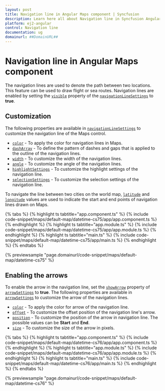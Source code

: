 ```yaml
---
layout: post
title: Navigation line in Angular Maps component | Syncfusion
description: Learn here all about Navigation line in Syncfusion Angular Maps component of Syncfusion Essential JS 2 and more.
platform: ej2-angular
control: Navigation line 
documentation: ug
domainurl: ##DomainURL##
---
```


# Navigation line in Angular Maps component

The navigation lines are used to denote the path between two locations. This feature can be used to draw flight or sea routes. Navigation lines are enabled by setting the [`visible`](https://ej2.syncfusion.com/angular/documentation/api/maps/navigationLineSettingsModel/#visible) property of the [`navigationLineSettings`](https://ej2.syncfusion.com/angular/documentation/api/maps/navigationLineSettingsModel) to **true**.

## Customization

The following properties are available in [`navigationLineSettings`](https://ej2.syncfusion.com/angular/documentation/api/maps/navigationLineSettingsModel/) to customize the navigation line of the Maps control.

* [`color`](https://ej2.syncfusion.com/angular/documentation/api/maps/navigationLineSettingsModel/#color) - To apply the color for navigation lines in Maps.
* [`dashArray`](https://ej2.syncfusion.com/angular/documentation/api/maps/navigationLineSettingsModel/#dasharray) - To define the pattern of dashes and gaps that is applied to the outline of the navigation lines.
* [`width`](https://ej2.syncfusion.com/angular/documentation/api/maps/navigationLineSettingsModel/#width) - To customize the width of the navigation lines.
* [`angle`](https://ej2.syncfusion.com/angular/documentation/api/maps/navigationLineSettingsModel/#angle) - To customize the angle of the navigation lines.
* [`highlightSettings`](https://ej2.syncfusion.com/angular/documentation/api/maps/navigationLineSettingsModel/#highlightsettings) - To customize the highlight settings of the navigation line.
* [`selectionSettings`](https://ej2.syncfusion.com/angular/documentation/api/maps/navigationLineSettingsModel/#selectionsettings) - To customize the selection settings of the navigation line.

To navigate the line between two cities on the world map, [`latitude`](https://ej2.syncfusion.com/angular/documentation/api/maps/navigationLineSettingsModel/#latitude) and [`longitude`](https://ej2.syncfusion.com/angular/documentation/api/maps/navigationLineSettingsModel/#longitude) values are used to indicate the start and end points of navigation lines drawn on Maps.

{% tabs %}
{% highlight ts tabtitle="app.component.ts" %}
{% include code-snippet/maps/default-map/datetime-cs75/app/app.component.ts %}
{% endhighlight %}
{% highlight ts tabtitle="app.module.ts" %}
{% include code-snippet/maps/default-map/datetime-cs75/app/app.module.ts %}
{% endhighlight %}
{% highlight ts tabtitle="main.ts" %}
{% include code-snippet/maps/default-map/datetime-cs75/app/main.ts %}
{% endhighlight %}
{% endtabs %}
  
{% previewsample "page.domainurl/code-snippet/maps/default-map/datetime-cs75" %}

## Enabling the arrows

To enable the arrow in the navigation line, set the [`showArrow`](https://ej2.syncfusion.com/angular/documentation/api/maps/arrowModel/#showarrow) property of [`arrowSettings`](https://ej2.syncfusion.com/angular/documentation/api/maps/navigationLineSettingsModel/#arrowsettings) to **true**. The following properties are available in [`arrowSettings`](https://ej2.syncfusion.com/angular/documentation/api/maps/navigationLineSettingsModel/#arrowsettings) to customize the arrow of the navigation lines.

* [`color`](https://ej2.syncfusion.com/angular/documentation/api/maps/arrowModel/#color) - To apply the color for arrow of the navigation line.
* [`offset`](https://ej2.syncfusion.com/angular/documentation/api/maps/arrowModel/#offset) - To customize the offset position of the navigation line's arrow.
* [`position`](https://ej2.syncfusion.com/angular/documentation/api/maps/arrowModel/#position) - To customize the position of the arrow in navigation line. The possible values can be **Start** and **End**.
* [`size`](https://ej2.syncfusion.com/angular/documentation/api/maps/arrowModel/#size) - To customize the size of the arrow in pixels.

{% tabs %}
{% highlight ts tabtitle="app.component.ts" %}
{% include code-snippet/maps/default-map/datetime-cs76/app/app.component.ts %}
{% endhighlight %}
{% highlight ts tabtitle="app.module.ts" %}
{% include code-snippet/maps/default-map/datetime-cs76/app/app.module.ts %}
{% endhighlight %}
{% highlight ts tabtitle="main.ts" %}
{% include code-snippet/maps/default-map/datetime-cs76/app/main.ts %}
{% endhighlight %}
{% endtabs %}
  
{% previewsample "page.domainurl/code-snippet/maps/default-map/datetime-cs76" %}